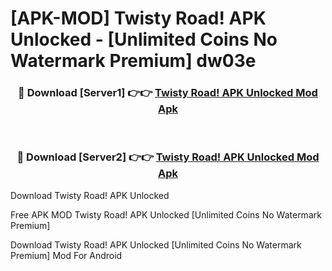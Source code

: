 # [APK-MOD] Twisty Road! APK Unlocked - [Unlimited Coins No Watermark Premium] dw03e



<div align="center">
<h3>🔴 Download [Server1] 👉👉 <a href="https://momento.my/?title=Twisty_Road!_APK_Unlocked">Twisty Road! APK Unlocked Mod Apk</a></h3><br>

<h3>🔴 Download [Server2] 👉👉 <a href="https://momento.my/?title=Twisty_Road!_APK_Unlocked">Twisty Road! APK Unlocked Mod Apk</a></h3>
</div>



Download Twisty Road! APK Unlocked 

Free APK MOD Twisty Road! APK Unlocked [Unlimited Coins No Watermark Premium]

Download Twisty Road! APK Unlocked [Unlimited Coins No Watermark Premium] Mod For Android
